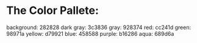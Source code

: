 # The Color Pallete:

background: 282828
dark gray: 3c3836
gray: 928374
red: cc241d
green: 98971a
yellow: d79921
blue: 458588
purple: b16286
aqua: 689d6a

